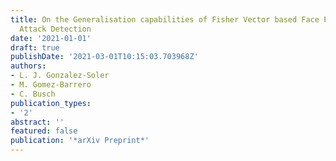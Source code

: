 ```yaml
---
title: On the Generalisation capabilities of Fisher Vector based Face Presentation
  Attack Detection
date: '2021-01-01'
draft: true
publishDate: '2021-03-01T10:15:03.703968Z'
authors:
- L. J. Gonzalez-Soler
- M. Gomez-Barrero
- C. Busch
publication_types:
- '2'
abstract: ''
featured: false
publication: '*arXiv Preprint*'
---
```


